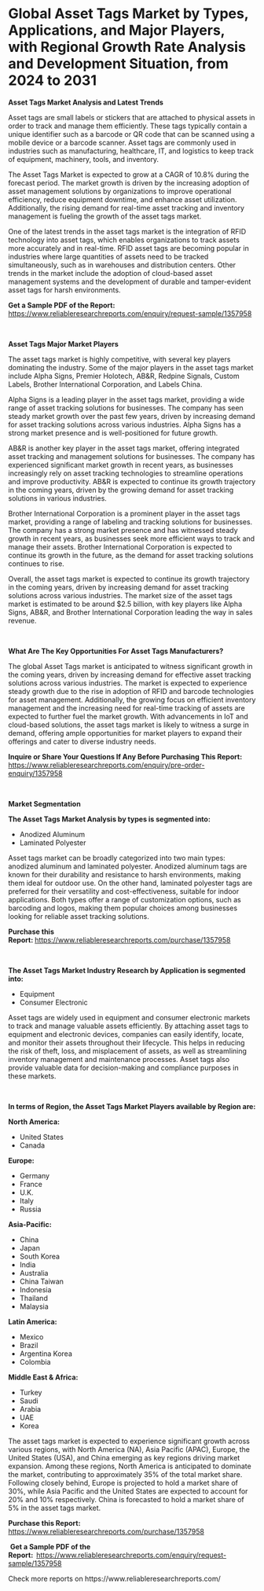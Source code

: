 <p><h1>Global Asset Tags Market by Types, Applications, and Major Players, with Regional Growth Rate Analysis and Development Situation, from 2024 to 2031</h1></p><p><strong>Asset Tags Market Analysis and Latest Trends</strong></p>
<p><p>Asset tags are small labels or stickers that are attached to physical assets in order to track and manage them efficiently. These tags typically contain a unique identifier such as a barcode or QR code that can be scanned using a mobile device or a barcode scanner. Asset tags are commonly used in industries such as manufacturing, healthcare, IT, and logistics to keep track of equipment, machinery, tools, and inventory.</p><p>The Asset Tags Market is expected to grow at a CAGR of 10.8% during the forecast period. The market growth is driven by the increasing adoption of asset management solutions by organizations to improve operational efficiency, reduce equipment downtime, and enhance asset utilization. Additionally, the rising demand for real-time asset tracking and inventory management is fueling the growth of the asset tags market.</p><p>One of the latest trends in the asset tags market is the integration of RFID technology into asset tags, which enables organizations to track assets more accurately and in real-time. RFID asset tags are becoming popular in industries where large quantities of assets need to be tracked simultaneously, such as in warehouses and distribution centers. Other trends in the market include the adoption of cloud-based asset management systems and the development of durable and tamper-evident asset tags for harsh environments.</p></p>
<p><strong>Get a Sample PDF of the Report:&nbsp;</strong> <a href="https://www.reliableresearchreports.com/enquiry/request-sample/1357958">https://www.reliableresearchreports.com/enquiry/request-sample/1357958</a></p>
<p>&nbsp;</p>
<p><strong>Asset Tags Major Market Players</strong></p>
<p><p>The asset tags market is highly competitive, with several key players dominating the industry. Some of the major players in the asset tags market include Alpha Signs, Premier Holotech, AB&R, Redpine Signals, Custom Labels, Brother International Corporation, and Labels China.</p><p>Alpha Signs is a leading player in the asset tags market, providing a wide range of asset tracking solutions for businesses. The company has seen steady market growth over the past few years, driven by increasing demand for asset tracking solutions across various industries. Alpha Signs has a strong market presence and is well-positioned for future growth.</p><p>AB&R is another key player in the asset tags market, offering integrated asset tracking and management solutions for businesses. The company has experienced significant market growth in recent years, as businesses increasingly rely on asset tracking technologies to streamline operations and improve productivity. AB&R is expected to continue its growth trajectory in the coming years, driven by the growing demand for asset tracking solutions in various industries.</p><p>Brother International Corporation is a prominent player in the asset tags market, providing a range of labeling and tracking solutions for businesses. The company has a strong market presence and has witnessed steady growth in recent years, as businesses seek more efficient ways to track and manage their assets. Brother International Corporation is expected to continue its growth in the future, as the demand for asset tracking solutions continues to rise.</p><p>Overall, the asset tags market is expected to continue its growth trajectory in the coming years, driven by increasing demand for asset tracking solutions across various industries. The market size of the asset tags market is estimated to be around $2.5 billion, with key players like Alpha Signs, AB&R, and Brother International Corporation leading the way in sales revenue.</p></p>
<p>&nbsp;</p>
<p><strong>What Are The Key Opportunities For Asset Tags Manufacturers?</strong></p>
<p><p>The global Asset Tags market is anticipated to witness significant growth in the coming years, driven by increasing demand for effective asset tracking solutions across various industries. The market is expected to experience steady growth due to the rise in adoption of RFID and barcode technologies for asset management. Additionally, the growing focus on efficient inventory management and the increasing need for real-time tracking of assets are expected to further fuel the market growth. With advancements in IoT and cloud-based solutions, the asset tags market is likely to witness a surge in demand, offering ample opportunities for market players to expand their offerings and cater to diverse industry needs.</p></p>
<p><strong>Inquire or Share Your Questions If Any Before Purchasing This Report:</strong> <a href="https://www.reliableresearchreports.com/enquiry/pre-order-enquiry/1357958">https://www.reliableresearchreports.com/enquiry/pre-order-enquiry/1357958</a></p>
<p>&nbsp;</p>
<p><strong>Market Segmentation</strong></p>
<p><strong>The Asset Tags Market Analysis by types is segmented into:</strong></p>
<p><ul><li>Anodized Aluminum</li><li>Laminated Polyester</li></ul></p>
<p><p>Asset tags market can be broadly categorized into two main types: anodized aluminum and laminated polyester. Anodized aluminum tags are known for their durability and resistance to harsh environments, making them ideal for outdoor use. On the other hand, laminated polyester tags are preferred for their versatility and cost-effectiveness, suitable for indoor applications. Both types offer a range of customization options, such as barcoding and logos, making them popular choices among businesses looking for reliable asset tracking solutions.</p></p>
<p><strong>Purchase this Report:&nbsp;</strong><a href="https://www.reliableresearchreports.com/purchase/1357958">https://www.reliableresearchreports.com/purchase/1357958</a></p>
<p>&nbsp;</p>
<p><strong>The Asset Tags Market Industry Research by Application is segmented into:</strong></p>
<p><ul><li>Equipment</li><li>Consumer Electronic</li></ul></p>
<p><p>Asset tags are widely used in equipment and consumer electronic markets to track and manage valuable assets efficiently. By attaching asset tags to equipment and electronic devices, companies can easily identify, locate, and monitor their assets throughout their lifecycle. This helps in reducing the risk of theft, loss, and misplacement of assets, as well as streamlining inventory management and maintenance processes. Asset tags also provide valuable data for decision-making and compliance purposes in these markets.</p></p>
<p>&nbsp;</p>
<p><strong>In terms of Region, the Asset Tags Market Players available by Region are:</strong></p>
<p>
    <p> <strong> North America: </strong>
        <ul>
            <li>United States</li>
            <li>Canada</li>
        </ul>
        </p> 
    <p> <strong> Europe: </strong>
        <ul>
            <li>Germany</li>
            <li>France</li>
            <li>U.K.</li>
            <li>Italy</li>
            <li>Russia</li>
        </ul>
        </p> 
    <p> <strong> Asia-Pacific: </strong>
        <ul>
            <li>China</li>
            <li>Japan</li>
            <li>South Korea</li>
            <li>India</li>
            <li>Australia</li>
            <li>China Taiwan</li>
            <li>Indonesia</li>
            <li>Thailand</li>
            <li>Malaysia</li>
        </ul>
        </p> 
    <p> <strong> Latin America: </strong>
        <ul>
            <li>Mexico</li>
            <li>Brazil</li>
            <li>Argentina Korea</li>
            <li>Colombia</li>
        </ul>
        </p> 
    <p> <strong> Middle East & Africa: </strong>
        <ul>
            <li>Turkey</li>
            <li>Saudi</li>
            <li>Arabia</li>
            <li>UAE</li>
            <li>Korea</li>
        </ul>
    </p>
    </p>
<p><p>The asset tags market is expected to experience significant growth across various regions, with North America (NA), Asia Pacific (APAC), Europe, the United States (USA), and China emerging as key regions driving market expansion. Among these regions, North America is anticipated to dominate the market, contributing to approximately 35% of the total market share. Following closely behind, Europe is projected to hold a market share of 30%, while Asia Pacific and the United States are expected to account for 20% and 10% respectively. China is forecasted to hold a market share of 5% in the asset tags market.</p></p>
<p><strong>Purchase this Report: </strong><a href="https://www.reliableresearchreports.com/purchase/1357958">https://www.reliableresearchreports.com/purchase/1357958</a></p>
<p>&nbsp;<strong>Get a Sample PDF of the Report:&nbsp;&nbsp;</strong><a href="https://www.reliableresearchreports.com/enquiry/request-sample/1357958">https://www.reliableresearchreports.com/enquiry/request-sample/1357958</a></p>
<p><strong></strong></p>
<p>Check more reports on https://www.reliableresearchreports.com/</p>